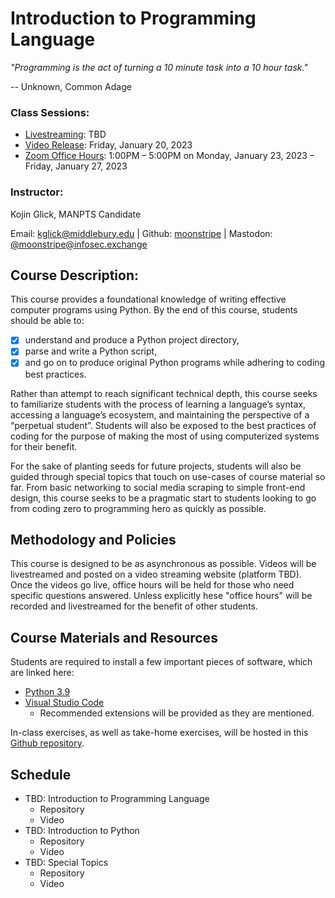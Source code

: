 # Introduction to Programming Language

*"Programming is the act of turning a 10 minute task into a 10 hour task."*

-- Unknown, Common Adage

### Class Sessions:
- [Livestreaming](https://www.twitch.tv/moonstripestream): TBD
- [Video Release](https://www.youtube.com/CTECMIIS): Friday, January 20, 2023
- [Zoom Office Hours](https://middlebury.zoom.us/j/8424697123?pwd=VWJlbndkWVdNc1hZQ3pERFF2YzJEZz09): 1:00PM – 5:00PM on Monday, January 23, 2023 – Friday, January 27, 2023

### Instructor:
Kojin Glick, MANPTS Candidate

Email: [kglick@middlebury.edu](mailto:kglick@middlebury.edu) | Github: [moonstripe](https://github.com/moonstripe) | Mastodon: [@moonstripe@infosec.exchange](https://infosec.exchange/@moonstripe)

## Course Description:

This course provides a foundational knowledge of writing effective computer programs using Python. By the end of this course, students should be able to:
- [x] understand and produce a Python project directory, 
- [x] parse and write a Python script, 
- [x] and go on to produce original Python programs while adhering to coding best practices.

Rather than attempt to reach significant technical depth, this course seeks to familiarize students with the process of learning a language’s syntax, accessing a language’s ecosystem, and maintaining the perspective of a “perpetual student”. Students will also be exposed to the best practices of coding for the purpose of making the most of using computerized systems for their benefit.

For the sake of planting seeds for future projects, students will also be guided through special topics that touch on use-cases of course material so far. From basic networking to social media scraping to simple front-end design, this course seeks to be a pragmatic start to students looking to go from coding zero to programming hero as quickly as possible. 

## Methodology and Policies

This course is designed to be as asynchronous as possible. Videos will be livestreamed and posted on a video streaming website (platform TBD). Once the videos go live, office hours will be held for those who need specific questions answered. Unless explicitly hese "office hours" will be recorded and livestreamed for the benefit of other students.

## Course Materials and Resources

Students are required to install a few important pieces of software, which are linked here:

- [Python 3.9](https://www.python.org/downloads/)
- [Visual Studio Code](https://code.visualstudio.com/download)
  - Recommended extensions will be provided as they are mentioned.

In-class exercises, as well as take-home exercises, will be hosted in this [Github repository](TODO_include_github). 



## Schedule

- TBD: Introduction to Programming Language
  - Repository
  - Video
- TBD: Introduction to Python
  - Repository
  - Video
- TBD: Special Topics
  - Repository
  - Video